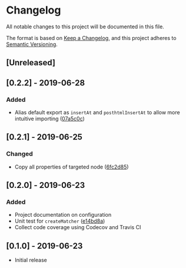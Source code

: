 # Changelog

All notable changes to this project will be documented in this file.

The format is based on [Keep a Changelog](https://keepachangelog.com/en/1.0.0/),
and this project adheres to [Semantic Versioning](https://semver.org/spec/v2.0.0.html).

## [Unreleased]

## [0.2.2] - 2019-06-28

### Added

- Alias default export as `insertAt` and `posthtmlInsertAt` to allow more intuitive importing ([07a5c0c](https://github.com/metonym/posthtml-insert-at/commit/07a5c0cd7b002ef913e1feaf4fd5e017def667fd))

## [0.2.1] - 2019-06-25

### Changed

- Copy all properties of targeted node ([6fc2d85](https://github.com/metonym/posthtml-insert-at/commit/6fc2d853ec189eb13d353df1690c88343db8b7fd))

## [0.2.0] - 2019-06-23

### Added

- Project documentation on configuration
- Unit test for `createMatcher` ([e14bd8a](https://github.com/metonym/posthtml-insert-at/commit/e14bd8abb973056f69b2bf0cc274b6349b11c7f5))
- Collect code coverage using Codecov and Travis CI

## [0.1.0] - 2019-06-23

- Initial release
